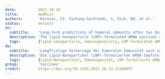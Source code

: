 ```yaml
---
date:          2021-10-18
title:         medRxiv
authors:       'Korosec, CS. Farhang-Sardroodi, S, Dick, DW, et al.'
status:        default
en:
  subtitle:    'Long-term predictions of humoral immunity after two doses of BNT162b2 and mRNA-1273 vaccines based on dosage, age and sex'
  description: 'The lipid nanoparticle (LNP)-formulated mRNA vaccines are a widely adopted two-dose vaccination public health strategy to manage the COVID-19 pandemic. Clinical trial data has described the immunogeneicity of the vaccine, albeit within a limited study time frame. Our aims were to use a within-host mathematical model for LNP-formulated mRNA vaccines, informed by available clinical trial data, to project a longer term understanding of humoral immunity as a function of vaccine type, dosage amount, age, and sex. We developed a mathematical model describing the immunization process of LNP-formulated mRNA vaccines, and fit our model to twenty-two clinical humoral and cytokine BNT162b2 or mRNA-1273 human two-dose vaccination data sets. We incorporated multi-dose effects in our model to specify whether the dosage is standard or low-dose. We further specify the age groups 18-55, 56-70, and 70+ in our fits for two-standard doses of mRNA-1273, and sex in our fits for two-standard doses of BNT162b2. We used non-linear mixed effect models to fit to all similar data types (e.g. standard two-dose BNT162b2 or mRNA-1273, or two low-dose mRNA-1273). Therefore, in our fits all estimated parameters are statistically correlated, which allowed us to determine the underlying ‘population-dynamics’ structure common to a data type. We therefore made accurate long-term predictions informed by all clinical data used in this study. We estimate that two standard doses of either mRNA-1273 or BNT162b2, with dosage times separated by the company-mandated intervals, results in individuals loosing more than 99% humoral immunity relative to peak immunity by eight months following the second dose. We predict that within an eight month period following dose two (corresponding to the CDC time-frame for administration of a third dose), there exists a period of time longer than one month where an individual has less then 99% humoral immunity relative to peak immunity, regardless of which vaccine was administered. We further find that age has a strong influence in maintaining humoral immunity; by eight months following dose two we predict that individuals aged 18-55 have a four-fold humoral advantage compared to aged 56-70 and 70+ individuals. We find that sex has little effect on the vaccine uptake and long-term IgG counts. Finally, we find that humoral immunity generated from two low doses of mRNA-1273 decays substantially slower relative to peak immunity gained than compared to two standard doses of either mRNA-1273 or BNT162b2. For the two dose mRNA vaccines, our predictions highlight the importance of the recommended third booster dose in order to maintain elevated levels of antibodies. We further show that age plays a critical role in determining the antibody levels. Hence, a third booster dose may confer an immuno-protective advantage in older individuals.'
  tags:        [lipid nanoparticle, immunogeneicity, LNP-formulated mRNA vaccines]
de:
  subtitle:    'Langfristige Vorhersage der humoralen Immunität nach zwei Dosen der Impfstoffe BNT162b2 und mRNA-1273 in Abhängigkeit von Dosierung, Alter und Geschlecht'
  description: 'Die Lipid-Nanopartikel (LNP)-formulierten mRNA-Impfstoffe sind eine weit verbreitete Zwei-Dosis-Impfstrategie im öffentlichen Gesundheitswesen zur Bekämpfung der COVID-19-Pandemie. Klinische Studiendaten haben die Immunogenität des Impfstoffs beschrieben, wenn auch in einem begrenzten Zeitrahmen der Studie. Unser Ziel war, ein mathematisches Modell für LNP-formulierte mRNA-Impfstoffe auf der Grundlage der verfügbaren klinischen Studiendaten zu entwickeln, um ein längerfristiges Verständnis der humoralen Immunität in Abhängigkeit von Impfstofftyp, Dosierung, Alter und Geschlecht zu gewinnen. Wir entwickelten ein mathematisches Modell, das den Immunisierungsprozess von LNP-formulierten mRNA-Impfstoffen beschreibt, und passten unser Modell an zweiundzwanzig klinische Humoral- und Zytokin-BNT162b2- oder mRNA-1273-Human-Zweidosis-Impfdatensätze an. Wir haben Mehrfachdosis-Effekte in unser Modell aufgenommen, um zu spezifizieren, ob es sich um eine Standard- oder eine Niedrigdosis-Dosierung handelt. Des Weiteren spezifizierten wir die Altersgruppen 18-55, 56-70 und 70+ in unseren Anpassungen für zwei Standarddosen von mRNA-1273 und das Geschlecht in unseren Anpassungen für zwei Standarddosen von BNT162b2. Wir haben nicht-lineare Modelle mit gemischten Effekten verwendet, um alle ähnlichen Datentypen anzupassen (z. B. zwei Standarddosen BNT162b2 oder mRNA-1273 oder zwei Niedrigdosen mRNA-1273). Daher sind in unseren Anpassungen alle geschätzten Parameter statistisch korreliert, was es uns ermöglichte, die zugrundeliegende ’populationsdynamische’ Struktur zu bestimmen, die einem Datentyp gemeinsam ist. Wir haben daher genaue langfristige Vorhersagen auf der Grundlage aller in dieser Studie verwendeten klinischen Daten gemacht. Wir schätzen, dass zwei Standarddosen von entweder mRNA-1273 oder BNT162b2 bei Dosierungszeitpunkten, die durch die vom Unternehmen empfohlenen Intervalle voneinander getrennt sind, dazu führen, dass Individuen bis acht Monate nach der zweiten Dosis mehr als 99 % der humoralen Immunität im Vergleich zur maximalen Immunität verlieren. Wir sagen voraus, dass es innerhalb eines Zeitraums von acht Monaten nach der zweiten Dosis (entsprechend dem CDC-Zeitrahmen für die Verabreichung einer dritten Dosis) einen Zeitraum von mehr als einem Monat gibt, in dem eine Person weniger als 99 % humorale Immunität im Vergleich zur maximalen Immunität aufweist, unabhängig davon, welcher Impfstoff verabreicht wurde. Wir stellen ferner fest, dass das Alter einen starken Einfluss auf die Aufrechterhaltung der humoralen Immunität hat; acht Monate nach der zweiten Dosis sagen wir voraus, dass Personen im Alter von 18-55 Jahren einen vierfachen humoralen Vorteil gegenüber Personen im Alter von 56-70 und 70+ haben. Wir stellen fest, dass das Geschlecht nur einen geringen Einfluss auf die Aufnahme des Impfstoffs und die langfristigen IgG-Werte hat. Schließlich stellen wir fest, dass die humorale Immunität, die durch zwei niedrige Dosen von mRNA-1273 erzeugt wird, im Vergleich zu zwei Standarddosen von mRNA-1273 oder BNT162b2 wesentlich langsamer abklingt als die erreichte Spitzenimmunität. Bei den mRNA-Impfstoffen mit zwei Dosen unterstreichen unsere Vorhersagen die Bedeutung der empfohlenen dritten Auffrischungsdosis, um erhöhte Antikörperspiegel aufrechtzuerhalten. Wir zeigen außerdem, dass das Alter eine entscheidende Rolle bei der Bestimmung der Antikörperspiegel spielt. Daher kann eine dritte Auffrischungsdosis bei älteren Personen einen immunprotektiven Vorteil bieten.' 
  tags:        [Lipid-Nanopartikel, Immunogenität, LNP-formulierte mRNA-Impfstoffe]
group:         'Vaccines'
credit:        https://doi.org/10.1101/2021.10.13.21264957
---
```

